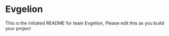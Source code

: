 # Evgelion
This is the initiated README for team Evgelion, Please edit this as you build your project
